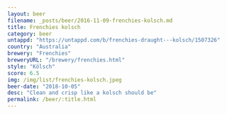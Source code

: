 ```yaml
---
layout: beer
filename: _posts/beer/2016-11-09-frenchies-kolsch.md
title: Frenchies kolsch
category: beer
untappd: "https://untappd.com/b/frenchies-draught---kolsch/1507326"
country: "Australia"
brewery: "Frenchies"
breweryURL: "/brewery/frenchies.html"
style: "Kölsch"
score: 6.5
img: /img/list/frenchies-kolsch.jpeg
beer-date: "2018-10-05"
desc: "Clean and crisp like a kolsch should be"
permalink: /beer/:title.html
---
```

